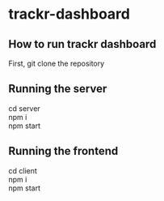 # trackr-dashboard

## How to run trackr dashboard

First, git clone the repository

## Running the server
 cd server \
 npm i \
 npm start 

## Running the frontend
 cd client \
 npm i \
 npm start 
